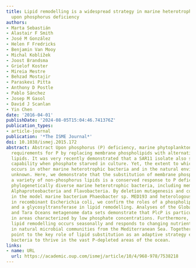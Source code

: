 ```yaml
---
title: Lipid remodelling is a widespread strategy in marine heterotrophic bacteria
  upon phosphorus deficiency
authors:
- Marta Sebastián
- Alastair F Smith
- José M González
- Helen F Fredricks
- Benjamin Van Mooy
- Michal Koblížek
- Joost Brandsma
- Grielof Koster
- Mireia Mestre
- Behzad Mostajir
- Paraskevi Pitta
- Anthony D Postle
- Pablo Sánchez
- Josep M Gasol
- David J Scanlan
- Yin Chen
date: '2016-04-01'
publishDate: '2024-08-05T15:04:46.741376Z'
publication_types:
- article-journal
publication: '*The ISME Journal*'
doi: 10.1038/ismej.2015.172
abstract: Abstract Upon phosphorus (P) deficiency, marine phytoplankton reduce their
  requirements for P by replacing membrane phospholipids with alternative non-phosphorus
  lipids. It was very recently demonstrated that a SAR11 isolate also shares this
  capability when phosphate starved in culture. Yet, the extent to which this process
  occurs in other marine heterotrophic bacteria and in the natural environment is
  unknown. Here, we demonstrate that the substitution of membrane phospholipids for
  a variety of non-phosphorus lipids is a conserved response to P deficiency among
  phylogenetically diverse marine heterotrophic bacteria, including members of the
  Alphaproteobacteria and Flavobacteria. By deletion mutagenesis and complementation
  in the model marine bacterium Phaeobacter sp. MED193 and heterologous expression
  in recombinant Escherichia coli, we confirm the roles of a phospholipase C (PlcP)
  and a glycosyltransferase in lipid remodelling. Analyses of the Global Ocean Sampling
  and Tara Oceans metagenome data sets demonstrate that PlcP is particularly abundant
  in areas characterized by low phosphate concentrations. Furthermore, we show that
  lipid remodelling occurs seasonally and responds to changing nutrient conditions
  in natural microbial communities from the Mediterranean Sea. Together, our results
  point to the key role of lipid substitution as an adaptive strategy enabling heterotrophic
  bacteria to thrive in the vast P-depleted areas of the ocean.
links:
- name: URL
  url: https://academic.oup.com/ismej/article/10/4/968-978/7538218
---
```

